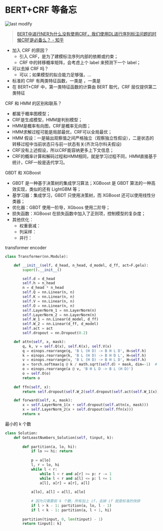 BERT+CRF 等备忘
===
<!--START_SECTION:badge-->

![last modify](https://img.shields.io/static/v1?label=last%20modify&message=2022-07-27%2014:30:06&color=yellowgreen&style=flat-square)

<!--END_SECTION:badge-->
> [ BERT中进行NER为什么没有使用CRF，我们使用DL进行序列标注问题的时候CRF是必备么？ - 知乎](https://www.zhihu.com/question/358892919)
- 加入 CRF 的原因？
    - 引入 CRF，是为了建模标注序列内部的依赖或约束；
    - CRF 中的转移概率矩阵，会考虑上个 label 来预测下一个 label；
- 可以去掉 CRF 吗？
    - 可以；如果模型的拟合能力足够强，...
- 标准的 CRF 有两类特征函数，一类是 ，一类是
- 在 BERT+CRF 中，第一类特征函数的计算由 BERT 取代，CRF 层仅提供第二类特征


CRF 和 HMM 的区别和联系？
- 都属于概率图模型；
- CRF是生成模型，HMM是判别模型；
- HMM是概率有向图，CRF是概率无向图；
- HMM求解过程可能是局部最优，CRF可以全局最优；
- HMM 假设：一是输出观察值之间严格独立（观察独立性假设），二是状态的转移过程中当前状态只与前一状态有关(齐次马尔科夫假设)
- CRF没有上述假设，所以CRF能容纳更多上下文信息；
- CRF的概率计算和解码过程和HMM相同，就是学习过程不同，HMM直接基于统计，CRF一般是迭代学习。


GBDT 和 XGBoost
- GBDT 是一种基于决策树的集成学习算法；XGBoost 是 GBDT 算法的一种高效实现，类似的还有 LightGBM 等；
- 基学习器：集成学习，GBDT 只使用决策树，而 XGBoost 还可以使用线性分类器；
- 优化器：GBDT 使用一阶导，XGboos 使用二阶导；
- 损失函数：XGBoost 在损失函数中加入了正则项，控制模型的复杂度；
- 其他优化：
    - 权重衰减：
    - 列采样：
    - 并行：


transformer encoder



```python
class Transformer(nn.Module):

    def __init__(self, d_head, n_head, d_model, d_ff, act=F.gelu):
        super().__init__()

        self.d = d_head
        self.h = n_head
        n = d_head * n_head
        self.Q = nn.Linear(n, n)
        self.K = nn.Linear(n, n)
        self.V = nn.Linear(n, n)
        self.O = nn.Linear(n, n)
        self.LayerNorm_1 = nn.LayerNorm(n)
        self.LayerNorm_2 = nn.LayerNorm(n)
        self.W_1 = nn.Linear(d_model, d_ff)
        self.W_2 = nn.Linear(d_ff, d_model)
        self.act = act
        self.dropout = nn.Dropout(0.2)

    def attn(self, x, mask):
        q, k, v = self.Q(x), self.K(x), self.V(x)
        q = einops.rearrange(q, 'B L (H D) -> B H L D', H=self.h)
        k = einops.rearrange(k, 'B L (H D) -> B H D L', H=self.h)
        v = einops.rearrange(v, 'B L (H D) -> B H L D', H=self.h)
        a = torch.softmax(q @ k / math.sqrt(self.d) + mask, dim=-1)  # [B H L L]
        o = einops.rearrange(a @ v, 'B H L D -> B L (H D)')
        o = self.O(o)
        return o
    
    def ffn(self, x):
        return self.dropout(self.W_2(self.dropout(self.act(self.W_1(x)))))

    def forward(self, x, mask):
        x = self.LayerNorm_1(x + self.dropout(self.attn(x, mask)))
        x = self.LayerNorm_2(x + self.dropout(self.ffn(x)))
        return x
```

最小的 k 个数
```python
class Solution:
    def GetLeastNumbers_Solution(self, tinput, k):
        
        def partition(a, lo, hi):
            if lo >= hi: return 
            
            p = a[lo]
            l, r = lo, hi
            while l < r:
                while l < r and a[r] >= p: r -= 1
                while l < r and a[l] <= p: l += 1
                a[l], a[r] = a[r], a[l]
            
            a[lo], a[l] = a[l], a[lo]
            
            # 因为只需要前 k 个数，所有加上 if，去掉 if 就是标准的快排
            if l > k - 1: partition(a, lo, l - 1)
            if l < k - 1: partition(a, l + 1, hi)
        
        partition(tinput, 0, len(tinput) - 1)
        return tinput[: k]
```
